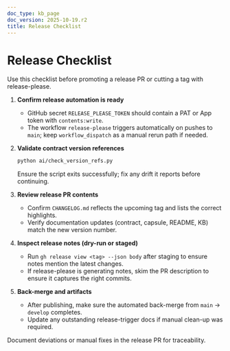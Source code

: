 ```yaml
---
doc_type: kb_page
doc_version: 2025-10-19.r2
title: Release Checklist
---
```


# Release Checklist

Use this checklist before promoting a release PR or cutting a tag with release-please.

1. **Confirm release automation is ready**
   - GitHub secret `RELEASE_PLEASE_TOKEN` should contain a PAT or App token with `contents:write`.
   - The workflow `release-please` triggers automatically on pushes to `main`; keep `workflow_dispatch` as a manual rerun path if needed.

2. **Validate contract version references**

   ```bash
   python ai/check_version_refs.py
   ```

   Ensure the script exits successfully; fix any drift it reports before continuing.

3. **Review release PR contents**
   - Confirm `CHANGELOG.md` reflects the upcoming tag and lists the correct highlights.
   - Verify documentation updates (contract, capsule, README, KB) match the new version number.

4. **Inspect release notes (dry-run or staged)**
   - Run `gh release view <tag> --json body` after staging to ensure notes mention the latest changes.
   - If release-please is generating notes, skim the PR description to ensure it captures the right commits.

5. **Back-merge and artifacts**
   - After publishing, make sure the automated back-merge from `main` → `develop` completes.
   - Update any outstanding release-trigger docs if manual clean-up was required.

Document deviations or manual fixes in the release PR for traceability.
